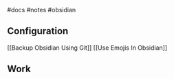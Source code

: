 #docs #notes #obsidian

## Configuration

[[Backup Obsidian Using Git]]
[[Use Emojis In Obsidian]]

## Work